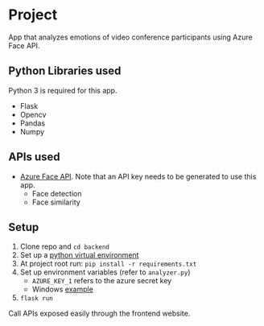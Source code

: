 # Project
App that analyzes emotions of video conference participants using Azure Face API. 

## Python Libraries used
Python 3 is required for this app.
- Flask
- Opencv
- Pandas
- Numpy

## APIs used
- [Azure Face API](https://azure.microsoft.com/en-us/services/cognitive-services/face/). Note that an API key needs to be generated to use this app.
    - Face detection
    - Face similarity

## Setup
1. Clone repo and `cd backend`
2. Set up a [python virtual environment](https://uoa-eresearch.github.io/eresearch-cookbook/recipe/2014/11/26/python-virtual-env/)
2. At project root run: `pip install -r requirements.txt`
3. Set up environment variables (refer to `analyzer.py`)
   - `AZURE_KEY_1` refers to the azure secret key
   - Windows [example](https://www.youtube.com/watch?v=IolxqkL7cD8)
4. `flask run`

Call APIs exposed easily through the frontend website.